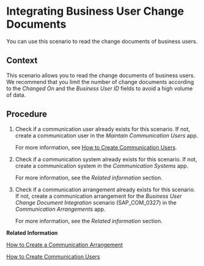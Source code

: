 <!-- loio624988e41d9144a2a4ca0178944a8d18 -->

# Integrating Business User Change Documents

You can use this scenario to read the change documents of business users.



<a name="loio624988e41d9144a2a4ca0178944a8d18__IntegratingBusinessUserChangeDocuments_context"/>

## Context

This scenario allows you to read the change documents of business users. We recommend that you limit the number of change documents according to the *Changed On* and the *Business User ID* fields to avoid a high volume of data.



<a name="loio624988e41d9144a2a4ca0178944a8d18__IntegratingBusinessUserChangeDocuments_steps"/>

## Procedure

1.  Check if a communication user already exists for this scenario. If not, create a communication user in the *Maintain Communication Users* app.

    For more information, see [How to Create Communication Users](how-to-create-communication-users-0377ade.md).

2.  Check if a communication system already exists for this scenario. If not, create a communication system in the *Communication Systems* app.

    For more information, see the *Related information* section.

3.  Check if a communication arrangement already exists for this scenario. If not, create a communication arrangement for the *Business User Change Document Integration* scenario \(SAP\_COM\_0327\) in the *Communication Arrangements* app.

    For more information, see the *Related information* section.


**Related Information**  


[How to Create a Communication Arrangement](how-to-create-a-communication-arrangement-a0771f6.md "")

[How to Create Communication Users](how-to-create-communication-users-0377ade.md "")

